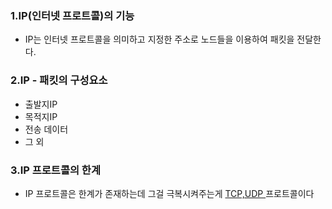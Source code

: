 
### 1.IP(인터넷 프로트콜)의 기능

- IP는 인터넷 프로트콜을 의미하고 지정한 주소로 노드들을 이용하여 패킷을 전달한다.

### 2.IP - 패킷의 구성요소

 - 출발지IP
 - 목적지IP
 - 전송 데이터
 - 그 외

### 3.IP 프로트콜의 한계 

- IP 프로트콜은 한계가 존재하는데 그걸 극복시켜주는게 <u>TCP,UDP </u>프로트콜이다

